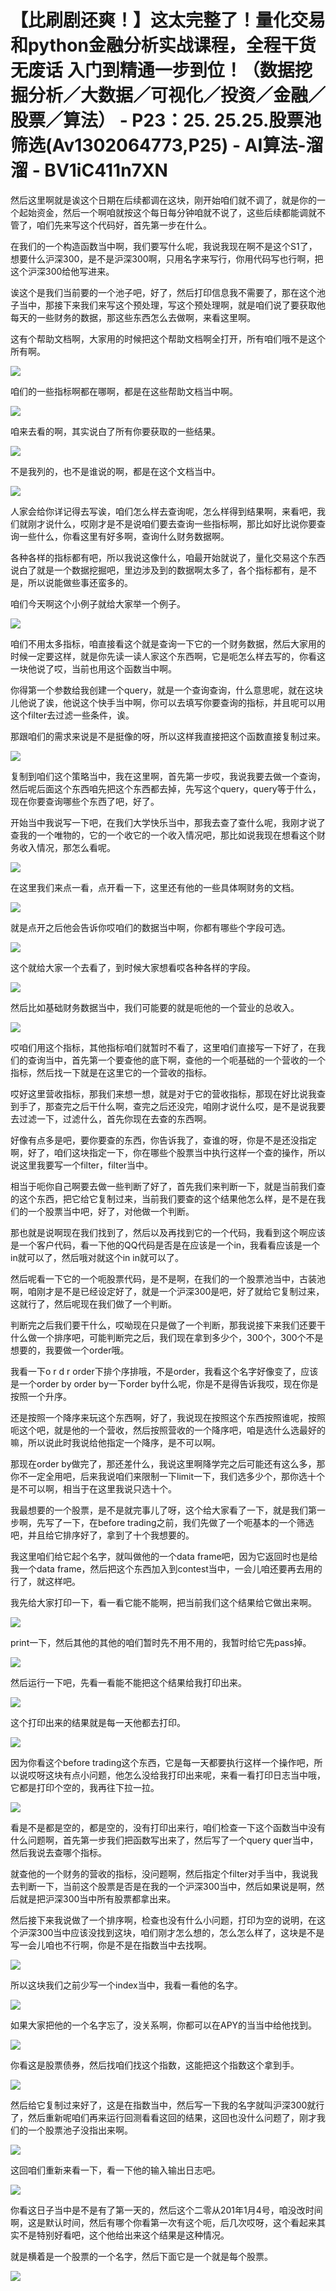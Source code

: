 # 【比刷剧还爽！】这太完整了！量化交易和python金融分析实战课程，全程干货无废话 入门到精通一步到位！（数据挖掘分析／大数据／可视化／投资／金融／股票／算法） - P23：25. 25.25.股票池筛选(Av1302064773,P25) - AI算法-溜溜 - BV1iC411n7XN

然后这里啊就是诶这个日期在后续都调在这块，刚开始咱们就不调了，就是你的一个起始资金，然后一个啊咱就按这个每日每分钟咱就不说了，这些后续都能调就不管了，咱们先来写这个代码好，首先第一步在什么。

在我们的一个构造函数当中啊，我们要写什么呢，我说我现在啊不是这个S1了，想要什么沪深300，是不是沪深300啊，只用名字来写行，你用代码写也行啊，把这个沪深300给他写进来。

诶这个是我们当前要的一个池子吧，好了，然后打印信息我不需要了，那在这个池子当中，那接下来我们来写这个预处理，写这个预处理啊，就是咱们说了要获取他每天的一些财务的数据，那这些东西怎么去做啊，来看这里啊。

这有个帮助文档啊，大家用的时候把这个帮助文档啊全打开，所有咱们哦不是这个所有啊。

![](img/f51c87a2811e98c52b03f76911f71f99_1.png)

咱们的一些指标啊都在哪啊，都是在这些帮助文档当中啊。

![](img/f51c87a2811e98c52b03f76911f71f99_3.png)

咱来去看的啊，其实说白了所有你要获取的一些结果。

![](img/f51c87a2811e98c52b03f76911f71f99_5.png)

不是我列的，也不是谁说的啊，都是在这个文档当中。

![](img/f51c87a2811e98c52b03f76911f71f99_7.png)

人家会给你详记得去写诶，咱们怎么样去查询呢，怎么样得到结果啊，来看吧，我们就刚才说什么，哎刚才是不是说咱们要去查询一些指标啊，那比如好比说你要查询一些什么，你看这里有好多啊，查询什么财务数据啊。

各种各样的指标都有吧，所以我说这像什么，咱最开始就说了，量化交易这个东西说白了就是一个数据挖掘吧，里边涉及到的数据啊太多了，各个指标都有，是不是，所以说能做些事还蛮多的。

咱们今天啊这个小例子就给大家举一个例子。

![](img/f51c87a2811e98c52b03f76911f71f99_9.png)

咱们不用太多指标，咱直接看这个就是查询一下它的一个财务数据，然后大家用的时候一定要这样，就是你先读一读人家这个东西啊，它是呃怎么样去写的，你看这一块他说了哎，当前也用这个函数当中啊。

你得第一个参数给我创建一个query，就是一个查询查询，什么意思呢，就在这块儿他说了诶，他说这个快手当中啊，你可以去填写你要查询的指标，并且呢可以用这个filter去过滤一些条件，诶。

那跟咱们的需求来说是不是挺像的呀，所以这样我直接把这个函数直接复制过来。

![](img/f51c87a2811e98c52b03f76911f71f99_11.png)

复制到咱们这个策略当中，我在这里啊，首先第一步哎，我说我要去做一个查询，然后呢后面这个东西咱先把这个东西都去掉，先写这个query，query等于什么，现在你要查询哪些个东西了吧，好了。

开始当中我说写一下吧，在我们大学快乐当中，那我去查了查什么呢，我刚才说了查我的一个唯物的，它的一个收它的一个收入情况吧，那比如说我现在想看这个财务收入情况，那怎么看呢。



![](img/f51c87a2811e98c52b03f76911f71f99_13.png)

在这里我们来点一看，点开看一下，这里还有他的一些具体啊财务的文档。

![](img/f51c87a2811e98c52b03f76911f71f99_15.png)

就是点开之后他会告诉你哎咱们的数据当中啊，你都有哪些个字段可选。

![](img/f51c87a2811e98c52b03f76911f71f99_17.png)

这个就给大家一个去看了，到时候大家想看哎各种各样的字段。

![](img/f51c87a2811e98c52b03f76911f71f99_19.png)

然后比如基础财务数据当中，我们可能要的就是呃他的一个营业的总收入。

![](img/f51c87a2811e98c52b03f76911f71f99_21.png)

哎咱们用这个指标，其他指标咱们就暂时不看了，这里咱们直接写一下好了，在我们的查询当中，首先第一个要查他的底下啊，查他的一个呃基础的一个营收的一个指标，然后找一下就是在这里它的一个营收的指标。

哎好这里营收指标，那我们来想一想，就是对于它的营收指标，那现在好比说我查到手了，那查完之后干什么啊，查完之后还没完，咱刚才说什么哎，是不是说我要去过滤一下，过滤什么，首先你现在去查的东西啊。

好像有点多是吧，要你要查的东西，你告诉我了，查谁的呀，你是不是还没指定啊，好了，咱们这块指定一下，你在哪些个股票当中执行这样一个查的操作，所以说这里我要写一个filter，filter当中。

相当于呃你自己啊要去做一些判断了好了，首先我们来判断一下，就是当前我们查的这个东西，把它给它复制过来，当前我们要查的这个结果他怎么样，是不是在我们的一个股票当中吧，好了，对他做一个判断。

那也就是说啊现在我们找到了，然后以及再找到它的一个代码，我看到这个啊应该是一个客户代码，看一下他的QQ代码是否是在应该是一个in，我看看应该是一个in就可以了，然后哦对就这个in in就可以了。

然后呢看一下它的一个呃股票代码，是不是啊，在我们的一个股票池当中，古装池啊，咱刚才是不是已经设定好了，就是一个沪深300是吧，好了就给它复制过来，这就行了，然后呢现在我们做了一个判断。

判断完之后我们要干什么，哎呦现在只是做了一个判断，那我说接下来我们还要干什么做一个排序吧，可能判断完之后，我们现在拿到多少个，300个，300个不是想要的，我要做一个order哦。

我看一下o r d r order下排个序排哦，不是order，我看这个名字好像变了，应该是一个order by order by一下order by什么呢，你是不是得告诉我哎，现在你是按照一个升序。

还是按照一个降序来玩这个东西啊，好了，我说现在按照这个东西按照谁呢，按照呃这个吧，就是他的一个营收，然后按照营收的一个降序吧，咱是选什么选最好的嘛，所以说此时我说给他指定一个降序，是不可以啊。

那现在order by做完了，那还差什么，我说这里啊降学完之后可能还有这么多，那你不一定全用吧，后来我说咱们来限制一下limit一下，我们选多少个，那你选十个是不可以啊，相当于在这里我说只选十个。

我最想要的一个股票，是不是就完事儿了呀，这个给大家看了一下，就是我们第一步啊，先写了一下，在before trading之前，我们先做了一个呃基本的一个筛选吧，并且给它排序好了，拿到了十个我想要的。

我这里咱们给它起个名字，就叫做他的一个data frame吧，因为它返回时也是给我一个data frame，然后把这个东西加入到contest当中，一会儿咱还要再去用的行了，就这样吧。

我先给大家打印一下，看一看它能不能啊，把当前我们这个结果给它做出来啊。

![](img/f51c87a2811e98c52b03f76911f71f99_23.png)

print一下，然后其他的其他的咱们暂时先不用不用的，我暂时给它先pass掉。

![](img/f51c87a2811e98c52b03f76911f71f99_25.png)

然后运行一下吧，先看一看能不能把这个结果给我打印出来。

![](img/f51c87a2811e98c52b03f76911f71f99_27.png)

这个打印出来的结果就是每一天他都去打印。

![](img/f51c87a2811e98c52b03f76911f71f99_29.png)

因为你看这个before trading这个东西，它是每一天都要执行这样一个操作吧，所以说哎呀这块有点小问题，他怎么没给我打印出来呢，来看一看打印日志当中哦，它都是打印个空的，我再往下拉一拉。



![](img/f51c87a2811e98c52b03f76911f71f99_31.png)

看是不是都是空的，都是空的，没有打印出来行，咱们检查一下这个函数当中没有什么问题啊，首先第一步我们把函数写出来了，然后写了一个query quer当中，然后我说去查哪个指标。

就查他的一个财务的营收的指标，没问题啊，然后指定个filter对手当中，我说我去判断一下，当前这个股票是否是在我的一个沪深300当中，然后如果说是啊，然后就是把沪深300当中所有股票都拿出来。

然后接下来我说做了一个排序啊，检查也没有什么小问题，打印为空的说明，在这个沪深300当中应该没找到这块，咱们刚才怎么想的，怎么怎么样了，这块是不是写一会儿咱也不行啊，你是不是在指数当中去找啊。



![](img/f51c87a2811e98c52b03f76911f71f99_33.png)

所以这块我们之前少写一个index当中，我看一看他的名字。

![](img/f51c87a2811e98c52b03f76911f71f99_35.png)

如果大家把他的一个名字忘了，没关系啊，你都可以在APY的当当中给他找到。

![](img/f51c87a2811e98c52b03f76911f71f99_37.png)

你看这是股票债券，然后找咱们找这个指数，这能把这个指数这个拿到手。

![](img/f51c87a2811e98c52b03f76911f71f99_39.png)

然后给它复制过来好了，这是在指数当中，然后写一下我的名字就叫沪深300就行了，然后重新呢咱们再来运行回测看看这回的结果，这回也没什么问题了，刚才我们的一个股票池子没指出来啊。



![](img/f51c87a2811e98c52b03f76911f71f99_41.png)

这回咱们重新来看一下，看一下他的输入输出日志吧。

![](img/f51c87a2811e98c52b03f76911f71f99_43.png)

你看这日子当中是不是有了第一天的，然后这个二零从201年1月4号，咱没改时间啊，这是默认时间，然后有哪个你看第一次有这个呃，后几次哎呀，这个看起来其实不是特别好看吧，这个他给出来这个结果是这种情况。

就是横着是一个股票的一个名字，然后下面它是一个就是每个股票。

![](img/f51c87a2811e98c52b03f76911f71f99_45.png)